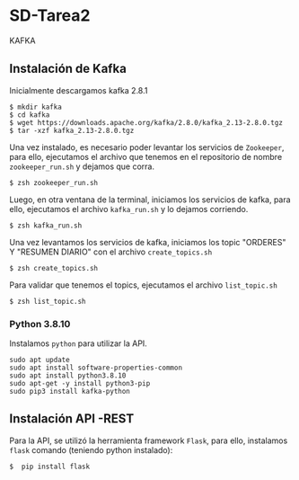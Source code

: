 # SD-Tarea2
KAFKA


## Instalación de Kafka 
Inicialmente descargamos kafka 2.8.1

<!--sec data-title="Prompt: OS X and Linux" data-id="OSX_Linux_prompt" data-collapse=true ces-->

    $ mkdir kafka
    $ cd kafka
    $ wget https://downloads.apache.org/kafka/2.8.0/kafka_2.13-2.8.0.tgz
    $ tar -xzf kafka_2.13-2.8.0.tgz
    
<!--endsec-->

Una vez instalado, es necesario poder levantar los servicios de `Zookeeper`, para ello, ejecutamos el archivo que tenemos en el repositorio de nombre `zookeeper_run.sh` y dejamos que corra.

<!--sec data-title="Prompt: OS X and Linux" data-id="OSX_Linux_prompt" data-collapse=true ces-->

    $ zsh zookeeper_run.sh
<!--endsec-->

Luego, en otra ventana de la terminal, iniciamos los servicios de kafka, para ello, ejecutamos el archivo `kafka_run.sh` y lo dejamos corriendo.
<!--sec data-title="Prompt: OS X and Linux" data-id="OSX_Linux_prompt" data-collapse=true ces-->
    $ zsh kafka_run.sh
<!--endsec-->

Una vez levantamos los servicios de kafka, iniciamos los topic "ORDERES" Y "RESUMEN DIARIO" con el archivo `create_topics.sh`
<!--sec data-title="Prompt: OS X and Linux" data-id="OSX_Linux_prompt" data-collapse=true ces-->
    $ zsh create_topics.sh
<!--endsec-->
Para validar que tenemos el topics, ejecutamos el archivo `list_topic.sh`
<!--sec data-title="Prompt: OS X and Linux" data-id="OSX_Linux_prompt" data-collapse=true ces-->
    $ zsh list_topic.sh
<!--endsec-->

### Python 3.8.10
Instalamos `python` para utilizar la API.
```
sudo apt update
sudo apt install software-properties-common
sudo apt install python3.8.10
sudo apt-get -y install python3-pip
sudo pip3 install kafka-python
```

## Instalación API -REST
Para la API, se utilizó la herramienta framework `Flask`, para ello, instalamos `flask` comando (teniendo python instalado):

<!--sec data-title="Prompt: OS X and Linux" data-id="OSX_Linux_prompt" data-collapse=true ces-->
    $  pip install flask
<!--endsec-->









